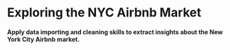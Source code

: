 # Exploring the NYC Airbnb Market

#### Apply data importing and cleaning skills to extract insights about the New York City Airbnb market.
